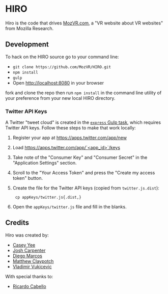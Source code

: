 # HIRO

Hiro is the code that drives [MozVR.com](http://mozvr.com), a "VR website about VR websites" from Mozilla Research.


## Development

To hack on the HIRO source go to your command line:

* `git clone https://github.com/MozVR/HIRO.git`
* `npm install`
* `gulp`
* Open [http://localhost:8080](http://localhost:8080) in your browser

fork and clone the repo then run `npm install` in the command line utility of your preference from your new local HIRO directory.

### Twitter API Keys

A Twitter "tweet cloud" is created in the [`express` Gulp task](gulpfile.js), which requires Twitter API keys. Follow these steps to make that work locally:

1. Register your app at https://apps.twitter.com/app/new
2. Load [https://apps.twitter.com/app/`<app_id>`/keys](https://apps.twitter.com/app/<app_id>/keys)
3. Take note of the "Consumer Key" and "Consumer Secret" in the "Application Settings" section.
4. Scroll to the "Your Access Token" and press the "Create my access token" button.
5. Create the file for the Twitter API keys (copied from `twitter.js.dist`):

        cp appKeys/twitter.js{.dist,}

6. Open the `appKeys/twitter.js` file and fill in the blanks.


## Credits

Hiro was created by:

* [Casey Yee](https://twitter.com/whoyee)
* [Josh Carpenter](https://twitter.com/joshcarpenter)
* [Diego Marcos](https://twitter.com/dmarcos)
* [Matthew Claypotch](https://twitter.com/potch)
* [Vladimir Vukicevic](https://twitter.com/vvuk)

With special thanks to:

* [Ricardo Cabello](https://twitter.com/mrdoob)
